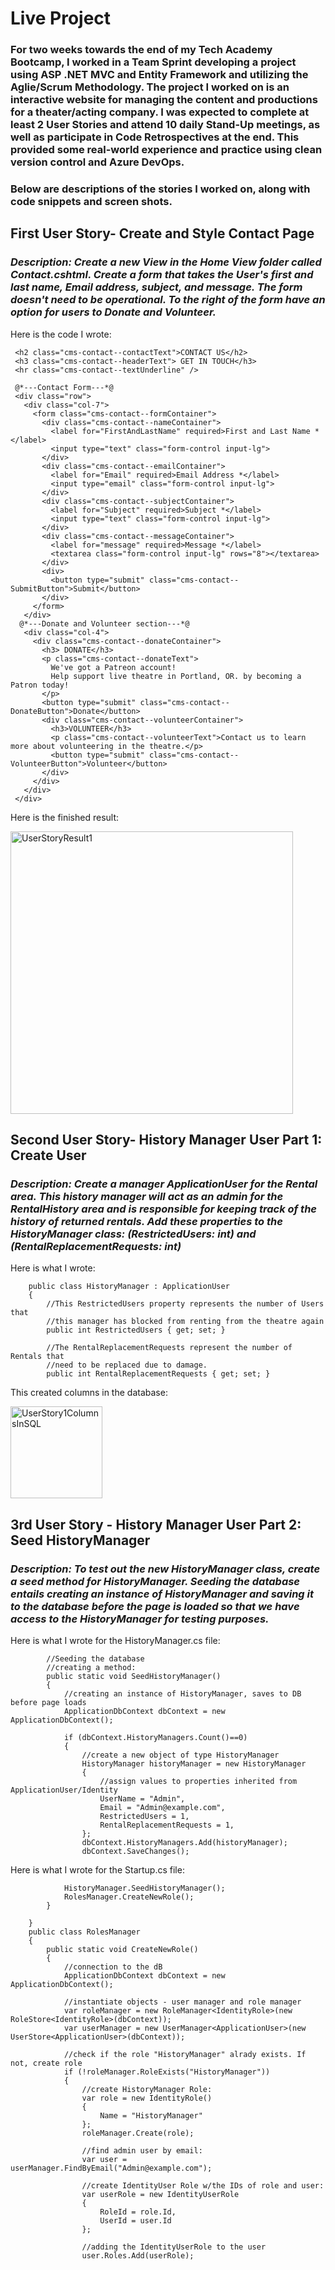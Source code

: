 # Live Project

### For two weeks towards the end of my Tech Academy Bootcamp, I worked in a Team Sprint developing a project using ASP .NET MVC and Entity Framework and utilizing the Aglie/Scrum Methodology. The project I worked on is an interactive website for managing the content and productions for a theater/acting company. I was expected to complete at least 2 User Stories and attend 10 daily Stand-Up meetings, as well as participate in Code Retrospectives at the end. This provided some real-world experience and practice using clean version control and Azure DevOps.

### Below are descriptions of the stories I worked on, along with code snippets and screen shots.


## First User Story- Create and Style Contact Page
### *Description: Create a new View in the Home View folder called Contact.cshtml.  Create a form that takes the User's first and last name, Email address, subject, and message.  The form doesn't need to be operational.  To the right of the form have an option for users to Donate and Volunteer.*

Here is the code I wrote:

 ```@*---Header Text---*@
  <h2 class="cms-contact--contactText">CONTACT US</h2>
  <h3 class="cms-contact--headerText"> GET IN TOUCH</h3>
  <hr class="cms-contact--textUnderline" />

  @*---Contact Form---*@
  <div class="row">
    <div class="col-7">
      <form class="cms-contact--formContainer">
        <div class="cms-contact--nameContainer">
          <label for="FirstAndLastName" required>First and Last Name *</label>
          <input type="text" class="form-control input-lg">
        </div>
        <div class="cms-contact--emailContainer">
          <label for="Email" required>Email Address *</label>
          <input type="email" class="form-control input-lg">
        </div>
        <div class="cms-contact--subjectContainer">
          <label for="Subject" required>Subject *</label>
          <input type="text" class="form-control input-lg">
        </div>
        <div class="cms-contact--messageContainer">
          <label for="message" required>Message *</label>
          <textarea class="form-control input-lg" rows="8"></textarea>
        </div>
        <div>
          <button type="submit" class="cms-contact--SubmitButton">Submit</button>
        </div>
      </form>
    </div>
   @*---Donate and Volunteer section---*@
    <div class="col-4">
      <div class="cms-contact--donateContainer">
        <h3> DONATE</h3>
        <p class="cms-contact--donateText">
          We've got a Patreon account!
          Help support live theatre in Portland, OR. by becoming a Patron today!
        </p>
        <button type="submit" class="cms-contact--DonateButton">Donate</button>
        <div class="cms-contact--volunteerContainer">
          <h3>VOLUNTEER</h3>
          <p class="cms-contact--volunteerText">Contact us to learn more about volunteering in the theatre.</p>
          <button type="submit" class="cms-contact--VolunteerButton">Volunteer</button>
        </div>
      </div>
    </div>
  </div>
  ```
  
Here is the finished result:

<img width="452" alt="UserStoryResult1" src="https://user-images.githubusercontent.com/84823575/136641834-a0df97a4-82ba-4be4-a069-d17de567981d.png">

## Second User Story- History Manager User Part 1: Create User
### *Description: Create a manager ApplicationUser for the Rental area.  This history manager will act as an admin for the RentalHistory area and is responsible for keeping track of the history of returned rentals. Add these properties to the HistoryManager class: (RestrictedUsers: int) and (RentalReplacementRequests: int)*

Here is what I wrote:

```
    public class HistoryManager : ApplicationUser
    {
        //This RestrictedUsers property represents the number of Users that
        //this manager has blocked from renting from the theatre again
        public int RestrictedUsers { get; set; }

        //The RentalReplacementRequests represent the number of Rentals that
        //need to be replaced due to damage.
        public int RentalReplacementRequests { get; set; }
```
This created columns in the database:

<img width="147" alt="UserStory1ColumnsInSQL" src="https://user-images.githubusercontent.com/84823575/136642118-b5924d26-077a-43b7-b4e9-0a7f1d31fc0b.png">

## 3rd User Story - History Manager User Part 2: Seed HistoryManager
### *Description: To test out the new HistoryManager class, create a seed method for HistoryManager.  Seeding the database entails creating an instance of HistoryManager and saving it to the database before the page is loaded so that we have access to the HistoryManager for testing purposes.*

Here is what I wrote for the HistoryManager.cs file:

```
        //Seeding the database
        //creating a method:
        public static void SeedHistoryManager()
        {
            //creating an instance of HistoryManager, saves to DB before page loads
            ApplicationDbContext dbContext = new ApplicationDbContext();

            if (dbContext.HistoryManagers.Count()==0)
            {
                //create a new object of type HistoryManager
                HistoryManager historyManager = new HistoryManager
                {
                    //assign values to properties inherited from ApplicationUser/Identity
                    UserName = "Admin",
                    Email = "Admin@example.com",
                    RestrictedUsers = 1,
                    RentalReplacementRequests = 1,
                };
                dbContext.HistoryManagers.Add(historyManager);
                dbContext.SaveChanges();
```

Here is what I wrote for the Startup.cs file:

```            //call the seed method
            HistoryManager.SeedHistoryManager();
            RolesManager.CreateNewRole();
        }
           
    }
    public class RolesManager
    {
        public static void CreateNewRole()
        {
            //connection to the dB
            ApplicationDbContext dbContext = new ApplicationDbContext();

            //instantiate objects - user manager and role manager
            var roleManager = new RoleManager<IdentityRole>(new RoleStore<IdentityRole>(dbContext));
            var userManager = new UserManager<ApplicationUser>(new UserStore<ApplicationUser>(dbContext));

            //check if the role "HistoryManager" alrady exists. If not, create role
            if (!roleManager.RoleExists("HistoryManager"))
            {
                //create HistoryManager Role:
                var role = new IdentityRole()
                {
                    Name = "HistoryManager"
                };
                roleManager.Create(role);

                //find admin user by email:
                var user = userManager.FindByEmail("Admin@example.com");

                //create IdentityUser Role w/the IDs of role and user:
                var userRole = new IdentityUserRole
                {
                    RoleId = role.Id,
                    UserId = user.Id
                };

                //adding the IdentityUserRole to the user
                user.Roles.Add(userRole);

```

                

